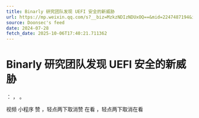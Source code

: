 ```yaml
---
title: Binarly 研究团队发现 UEFI 安全的新威胁
url: https://mp.weixin.qq.com/s?__biz=MzkzNDIzNDUxOQ==&mid=2247487194&idx=1&sn=e804a9338be17622f22f5e142ed57aae
source: Doonsec's feed
date: 2024-07-28
fetch_date: 2025-10-06T17:40:21.711362
---
```


# Binarly 研究团队发现 UEFI 安全的新威胁

：
，
。

视频
小程序
赞
，轻点两下取消赞
在看
，轻点两下取消在看
